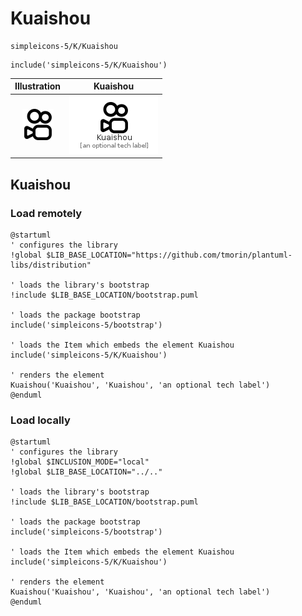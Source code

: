 # Kuaishou


```text
simpleicons-5/K/Kuaishou
```

```text
include('simpleicons-5/K/Kuaishou')
```



| Illustration | Kuaishou |
| :---: | :---: |
| ![illustration for Illustration](../../simpleicons-5/K/Kuaishou.png) | ![illustration for Kuaishou](../../simpleicons-5/K/Kuaishou.Local.png) |




## Kuaishou

### Load remotely
```plantuml
@startuml
' configures the library
!global $LIB_BASE_LOCATION="https://github.com/tmorin/plantuml-libs/distribution"

' loads the library's bootstrap
!include $LIB_BASE_LOCATION/bootstrap.puml

' loads the package bootstrap
include('simpleicons-5/bootstrap')

' loads the Item which embeds the element Kuaishou
include('simpleicons-5/K/Kuaishou')

' renders the element
Kuaishou('Kuaishou', 'Kuaishou', 'an optional tech label')
@enduml
```

### Load locally
```plantuml
@startuml
' configures the library
!global $INCLUSION_MODE="local"
!global $LIB_BASE_LOCATION="../.."

' loads the library's bootstrap
!include $LIB_BASE_LOCATION/bootstrap.puml

' loads the package bootstrap
include('simpleicons-5/bootstrap')

' loads the Item which embeds the element Kuaishou
include('simpleicons-5/K/Kuaishou')

' renders the element
Kuaishou('Kuaishou', 'Kuaishou', 'an optional tech label')
@enduml
```

